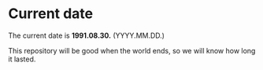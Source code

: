 # Current date

The current date is **1991.08.30.** (YYYY.MM.DD.)

This repository will be good when the world ends, so we will know how long it lasted.
